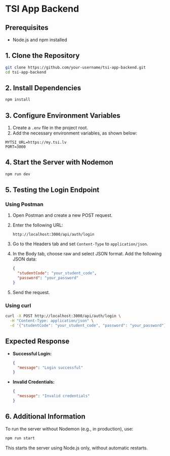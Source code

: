 
# TSI App Backend

## Prerequisites
- Node.js and npm installed

## 1. Clone the Repository
```bash
git clone https://github.com/your-username/tsi-app-backend.git
cd tsi-app-backend
```

## 2. Install Dependencies
```bash
npm install
```

## 3. Configure Environment Variables
1. Create a `.env` file in the project root.
2. Add the necessary environment variables, as shown below:

```dotenv
MYTSI_URL=https://my.tsi.lv
PORT=3000
```

## 4. Start the Server with Nodemon
```bash
npm run dev
```

## 5. Testing the Login Endpoint

### Using Postman
1. Open Postman and create a new POST request.
2. Enter the following URL:

   ```
   http://localhost:3000/api/auth/login
   ```

3. Go to the Headers tab and set `Content-Type` to `application/json`.

4. In the Body tab, choose raw and select JSON format. Add the following JSON data:

   ```json
   {
     "studentCode": "your_student_code",
     "password": "your_password"
   }
   ```

5. Send the request.

### Using curl

```bash
curl -X POST http://localhost:3000/api/auth/login \
  -H "Content-Type: application/json" \
  -d '{"studentCode": "your_student_code", "password": "your_password"}'
```

## Expected Response
- **Successful Login:**

  ```json
  {
    "message": "Login successful"
  }
  ```

- **Invalid Credentials:**

  ```json
  {
    "message": "Invalid credentials"
  }
  ```

## 6. Additional Information
To run the server without Nodemon (e.g., in production), use:

```bash
npm run start
```

This starts the server using Node.js only, without automatic restarts.
